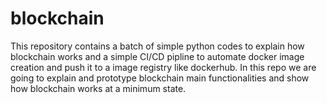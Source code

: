 # blockchain
This repository contains a batch of simple python codes to explain how blockchain works and a simple CI/CD pipline to automate
docker image creation and push it to a image registry like dockerhub. In this repo we are going to explain and prototype blockchain
main functionalities and show how blockchain works at a minimum state. 

